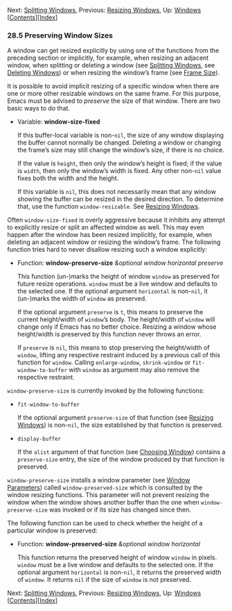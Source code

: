 

Next: [Splitting Windows](Splitting-Windows.html), Previous: [Resizing Windows](Resizing-Windows.html), Up: [Windows](Windows.html)   \[[Contents](index.html#SEC_Contents "Table of contents")]\[[Index](Index.html "Index")]

### 28.5 Preserving Window Sizes

A window can get resized explicitly by using one of the functions from the preceding section or implicitly, for example, when resizing an adjacent window, when splitting or deleting a window (see [Splitting Windows](Splitting-Windows.html), see [Deleting Windows](Deleting-Windows.html)) or when resizing the window’s frame (see [Frame Size](Frame-Size.html)).

It is possible to avoid implicit resizing of a specific window when there are one or more other resizable windows on the same frame. For this purpose, Emacs must be advised to *preserve* the size of that window. There are two basic ways to do that.

*   Variable: **window-size-fixed**

    If this buffer-local variable is non-`nil`, the size of any window displaying the buffer cannot normally be changed. Deleting a window or changing the frame’s size may still change the window’s size, if there is no choice.

    If the value is `height`, then only the window’s height is fixed; if the value is `width`, then only the window’s width is fixed. Any other non-`nil` value fixes both the width and the height.

    If this variable is `nil`, this does not necessarily mean that any window showing the buffer can be resized in the desired direction. To determine that, use the function `window-resizable`. See [Resizing Windows](Resizing-Windows.html).

Often `window-size-fixed` is overly aggressive because it inhibits any attempt to explicitly resize or split an affected window as well. This may even happen after the window has been resized implicitly, for example, when deleting an adjacent window or resizing the window’s frame. The following function tries hard to never disallow resizing such a window explicitly:

*   Function: **window-preserve-size** *\&optional window horizontal preserve*

    This function (un-)marks the height of window `window` as preserved for future resize operations. `window` must be a live window and defaults to the selected one. If the optional argument `horizontal` is non-`nil`, it (un-)marks the width of `window` as preserved.

    If the optional argument `preserve` is `t`, this means to preserve the current height/width of `window`’s body. The height/width of `window` will change only if Emacs has no better choice. Resizing a window whose height/width is preserved by this function never throws an error.

    If `preserve` is `nil`, this means to stop preserving the height/width of `window`, lifting any respective restraint induced by a previous call of this function for `window`. Calling `enlarge-window`, `shrink-window` or `fit-window-to-buffer` with `window` as argument may also remove the respective restraint.

`window-preserve-size` is currently invoked by the following functions:

*   `fit-window-to-buffer`

    If the optional argument `preserve-size` of that function (see [Resizing Windows](Resizing-Windows.html)) is non-`nil`, the size established by that function is preserved.

*   `display-buffer`

    If the `alist` argument of that function (see [Choosing Window](Choosing-Window.html)) contains a `preserve-size` entry, the size of the window produced by that function is preserved.

`window-preserve-size` installs a window parameter (see [Window Parameters](Window-Parameters.html)) called `window-preserved-size` which is consulted by the window resizing functions. This parameter will not prevent resizing the window when the window shows another buffer than the one when `window-preserve-size` was invoked or if its size has changed since then.

The following function can be used to check whether the height of a particular window is preserved:

*   Function: **window-preserved-size** *\&optional window horizontal*

    This function returns the preserved height of window `window` in pixels. `window` must be a live window and defaults to the selected one. If the optional argument `horizontal` is non-`nil`, it returns the preserved width of `window`. It returns `nil` if the size of `window` is not preserved.

Next: [Splitting Windows](Splitting-Windows.html), Previous: [Resizing Windows](Resizing-Windows.html), Up: [Windows](Windows.html)   \[[Contents](index.html#SEC_Contents "Table of contents")]\[[Index](Index.html "Index")]
